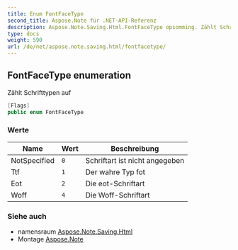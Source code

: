 ```yaml
---
title: Enum FontFaceType
second_title: Aspose.Note für .NET-API-Referenz
description: Aspose.Note.Saving.Html.FontFaceType opsomming. Zählt Schrifttypen auf
type: docs
weight: 590
url: /de/net/aspose.note.saving.html/fontfacetype/
---
```

## FontFaceType enumeration

Zählt Schrifttypen auf

```csharp
[Flags]
public enum FontFaceType
```

### Werte

| Name | Wert | Beschreibung |
| --- | --- | --- |
| NotSpecified | `0` | Schriftart ist nicht angegeben |
| Ttf | `1` | Der wahre Typ fot |
| Eot | `2` | Die eot-Schriftart |
| Woff | `4` | Die Woff-Schriftart |

### Siehe auch

* namensraum [Aspose.Note.Saving.Html](../../aspose.note.saving.html/)
* Montage [Aspose.Note](../../)


